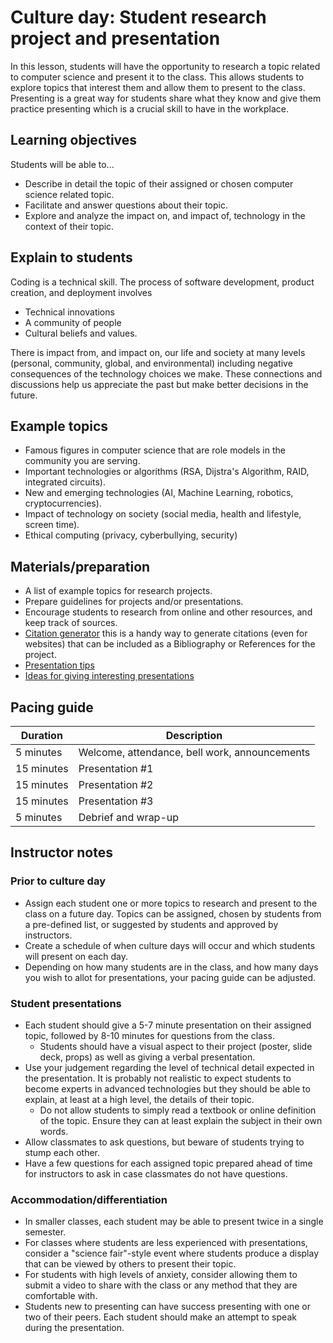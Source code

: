 # Culture day: Student research project and presentation

In this lesson, students will have the opportunity to research a topic related to computer science and present it to the class. This allows students to explore topics that interest them and allow them to present to the class. Presenting is a great way for students share what they know and give them practice presenting which is a crucial skill to have in the workplace.

## Learning objectives

Students will be able to...

* Describe in detail the topic of their assigned or chosen computer science related topic.
* Facilitate and answer questions about their topic.
* Explore and analyze the impact on, and impact of, technology in the context of their topic.

## Explain to students

Coding is a technical skill. The process of software development, product creation, and deployment involves

* Technical innovations
* A community of people
* Cultural beliefs and values.

There is impact from, and impact on, our life and society at many levels (personal, community, global, and environmental) including negative consequences of the technology choices we make. These connections and discussions help us appreciate the past but make better decisions in the future.

## Example topics

* Famous figures in computer science that are role models in the community you are serving.
* Important technologies or algorithms (RSA, Dijstra's Algorithm, RAID, integrated circuits).
* New and emerging technologies (AI, Machine Learning, robotics, cryptocurrencies).
* Impact of technology on society (social media, health and lifestyle, screen time).
* Ethical computing (privacy, cyberbullying, security)

## Materials/preparation

* A list of example topics for research projects.
* Prepare guidelines for projects and/or presentations.
* Encourage students to research from online and other resources, and keep track of sources.
* [Citation generator](http://www.easybib.com/) this is a handy way to generate citations (even for websites) that can be included as a Bibliography or References for the project.
* [Presentation tips](https://www.thinkoutsidetheslide.com/top-5-powerpoint-tips-for-student-presentations-in-school/)
* [Ideas for giving interesting presentations](https://www.powtoon.com/blog/17-killer-presentations-tips-students-stand/)

## Pacing guide

|Duration | Description|
|--|--|
|5 minutes | Welcome, attendance, bell work, announcements |
|15 minutes | Presentation #1 |
|15 minutes | Presentation #2 |
|15 minutes | Presentation #3 |
|5 minutes | Debrief and wrap-up |

## Instructor notes

### Prior to culture day

* Assign each student one or more topics to research and present to the class on a future day. Topics can be assigned, chosen by students from a pre-defined list, or suggested by students and approved by instructors.
* Create a schedule of when culture days will occur and which students will present on each day.
* Depending on how many students are in the class, and how many days you wish to allot for presentations, your pacing guide can be adjusted.

### Student presentations

* Each student should give a 5-7 minute presentation on their assigned topic, followed by 8-10 minutes for questions from the class.
  * Students should have a visual aspect to their project (poster, slide deck, props) as well as giving a verbal presentation.
* Use your judgement regarding the level of technical detail expected in the presentation.  It is probably not realistic to expect students to become experts in advanced technologies but they should be able to explain, at least at a high level, the details of their topic.
  * Do not allow students to simply read a textbook or online definition of the topic. Ensure they can at least explain the subject in their own words.
* Allow classmates to ask questions, but beware of students trying to stump each other.
* Have a few questions for each assigned topic prepared ahead of time for instructors to ask in case classmates do not have questions.

### Accommodation/differentiation

* In smaller classes, each student may be able to present twice in a single semester.
* For classes where students are less experienced with presentations, consider a "science fair"-style event where students produce a display that can be viewed by others to present their topic.
* For students with high levels of anxiety, consider allowing them to submit a video to share with the class or any method that they are comfortable with.
* Students new to presenting can have success presenting with one or two of their peers. Each student should make an attempt to speak during the presentation.
